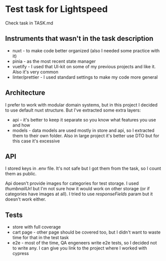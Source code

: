 # Test task for Lightspeed

Check task in TASK.md

## Instruments that wasn't in the task description

- nuxt - to make code better organized (also I needed some practice with it)
- pinia - as the most recent state manager
- vuetify - I used that UI-kit on some of my previous projects and like it. Also it's very common
- linter/prettier - I used standard settings to make my code more general

## Architecture

I prefer to work with modular domain systems, but in this project I decided to use default nuxt structure. But I've extracted some extra layers:

- api - it's better to keep it separate so you know what features you use and how
- models - data models are used mostly in store and api, so I extracted them to their own folder. Also in large project it's better use DTO but for this case it's excessive

## API

I stored keys in .env file. It's not safe but I got them from the task, so I count them as public.

Api doesn't provide images for categories for test storage. I used _thumbnailUrl_ but I'm not sure how it would work on other storage (or if categories have images at all). I tried to use _responseFields_ param but it doesn't work either.

## Tests

- store with full coverage
- cart page - other page should be covered too, but I didn't want to waste time for that in the test task
- e2e - most of the time, QA engeneers write e2e tests, so I decided not to write any. I can give you link to the project where I worked with cypress
